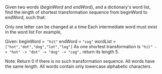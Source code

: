 

Given two words (*beginWord* and *endWord*), and a dictionary's word list, find the length of shortest transformation sequence from beginWord to endWord, such that:

Only one letter can be changed at a time
Each intermediate word must exist in the word list
For example,

Given:
beginWord =`` "hit"``
endWord = `"cog"`
wordList = `["hot","dot","dog","lot","log"]`
As one shortest transformation is `"hit" -> "hot" -> "dot" -> "dog" -> "cog",`
return its length 5.

Note:
Return 0 if there is no such transformation sequence.
All words have the same length.
All words contain only lowercase alphabetic characters.